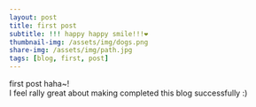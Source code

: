```yaml
---
layout: post
title: first post
subtitle: !!! happy happy smile!!!❤️
thumbnail-img: /assets/img/dogs.png
share-img: /assets/img/path.jpg
tags: [blog, first, post]
---
```


first post haha~!  
I feel rally great about making completed this blog successfully :)
